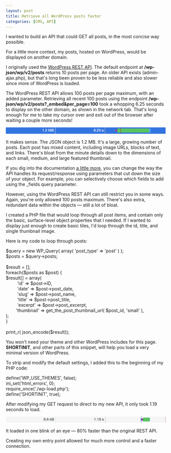 ```yaml
---
layout: post
title: Retrieve all WordPress posts faster
categories: [CMS, API]
---
```


I wanted to build an API that could GET all posts, in the most concise way possible. 

For a little more context, my posts, hosted on WordPress, would be displayed on another domain. 

I originally used the [WordPress REST API](https://developer.wordpress.org/rest-api/). The default endpoint at <b>/wp-json/wp/v2/posts</b> returns 10 posts per page. An older API exists (admin-ajax.php), but that's long been proven to be less reliable and also slower since more of WordPress is loaded. 

The WordPress REST API allows 100 posts per page maximum, with an added parameter. Retrieving all recent 100 posts using the endpoint <b>/wp-json/wp/v2/posts?_embed&per_page=100</b> took a whopping 6.25 seconds to display on the other domain, as shown in the network tab. That's long enough for me to take my cursor over and exit out of the browser after waiting a couple more seconds!

![6.25 seconds](/images/posts/jan2021/625s.png)

It makes sense. The JSON object is 1.2 MB. It's a large, growing number of posts. Each post has mixed content, including image URLs, blocks of text, and links. There's bloat from the minute details down to the dimensions of each small, medium, and large featured thumbnail. 

If you dig into the documentation [a little more](https://developer.wordpress.org/rest-api/using-the-rest-api/global-parameters/), you can change the way the API handles its request/response using parameters that cut down the size of your object. For example, you can selectively choose which fields to add using the _fields query parameter. 

However, using the WordPress REST API can still restrict you in some ways. Again, you're only allowed 100 posts maximum. There's also extra, redundant data within the objects — still a lot of bloat.

I created a PHP file that would loop through all post items, and contain only the basic, surface-level object properties that I needed. If I wanted to display just enough to create basic tiles, I'd loop through the id, title, and single thumbnail image.  

Here is my code to loop through posts: 
<div class="blockcode">
<p>$query = new WP_Query( array( 'post_type' => 'post' ) );<br>
$posts = $query->posts;<br>
<br>
$result = [];<br>
foreach($posts as $post) {<br>
   $result[] = array(<br>
       &emsp; &emsp; 'id' => $post->ID,<br>
       &emsp; &emsp; 'date' => $post->post_date,<br>
       &emsp; &emsp; 'slug' => $post->post_name,<br>
       &emsp; &emsp; 'title' => $post->post_title,<br>
       &emsp; &emsp; 'excerpt' => $post->post_excerpt,<br>
       &emsp; &emsp;'thumbnail' => get_the_post_thumbnail_url( $post_id, 'small' ),<br>
   );<br>
}<br>
<br>
print_r( json_encode($result));</p>
</div>

You won't need your theme and other WordPress includes for this page. <b>SHORTINIT</b>, and other parts of this snippet, will help you load a very minimal version of WordPress.

To strip and modify the default settings, I added this to the beginning of my PHP code:
<div class="blockcode">
<p>define('WP_USE_THEMES', false);<br>
ini_set('html_errors', 0);<br>
require_once('./wp-load.php');<br>
define('SHORTINIT', true);<br>
</p>
</div>

After modifying my GET request to direct to my new API, it only took 1.19 seconds to load. 

![1.19 seconds](/images/posts/jan2021/119s.png)

It loaded in one blink of an eye — 80% faster than the original REST API. 

Creating my own entry point allowed for much more control and a faster connection. 